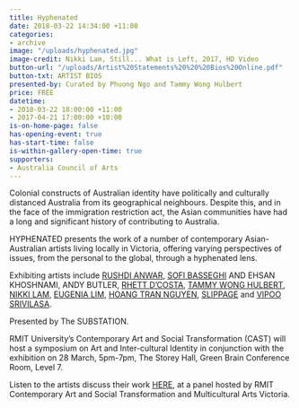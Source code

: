 ```yaml
---
title: Hyphenated
date: 2018-03-22 14:34:00 +11:00
categories:
- archive
image: "/uploads/hyphenated.jpg"
image-credit: Nikki Lam, Still... What is Left, 2017, HD Video
button-url: "/uploads/Artist%20Statements%20%20%20Bios%20Online.pdf"
button-txt: ARTIST BIOS
presented-by: Curated by Phuong Ngo and Tammy Wong Hulbert
price: FREE
datetime:
- 2018-03-22 18:00:00 +11:00
- 2017-04-21 17:00:00 +10:00
is-on-home-page: false
has-opening-event: true
has-start-time: false
is-within-gallery-open-time: true
supporters:
- Australia Council of Arts
---
```


Colonial constructs of Australian identity have politically and culturally distanced Australia from its geographical neighbours. Despite this, and in the face of the immigration restriction act, the Asian communities have had a long and significant history of contributing to Australia. 

HYPHENATED presents the work of a number of contemporary Asian-Australian artists living locally in Victoria, offering varying perspectives of issues, from the personal to the global, through a hyphenated lens.

Exhibiting artists include [RUSHDI ANWAR](http://www.rushdi.com.au/), [SOFI BASSEGHI](http://sofibasseghi.com/) AND EHSAN KHOSHNAMI, ANDY BUTLER, [RHETT D’COSTA](http://art.rmit.edu.au/people/rhett-dcosta/), [TAMMY WONG HULBERT](http://www.tammywonghulbert.com/), [NIKKI LAM](http://nikkilam.info/), [EUGENIA LIM](http://www.eugenialim.com/), [HOANG TRAN NGUYEN](http://hoangtrannguyen.com/htn.html), [SLIPPAGE](http://www.slippage.com.au/) and [VIPOO SRIVILASA](http://vipoo.com/).

Presented by The SUBSTATION.

RMIT University’s Contemporary Art and Social Transformation (CAST) will host a symposium on Art and Inter-cultural Identity in conjunction with the exhibition on 28 March, 5pm-7pm, The Storey Hall, Green Brain Conference Room, Level 7.

Listen to the artists discuss their work [HERE](https://soundcloud.com/tammy-wong-hulbert/hyphenated-artists-panel-discussion-rmit-cast-mav-28th-march-2018), at a panel hosted by RMIT Contemporary Art and Social Transformation and Multicultural Arts Victoria. 



